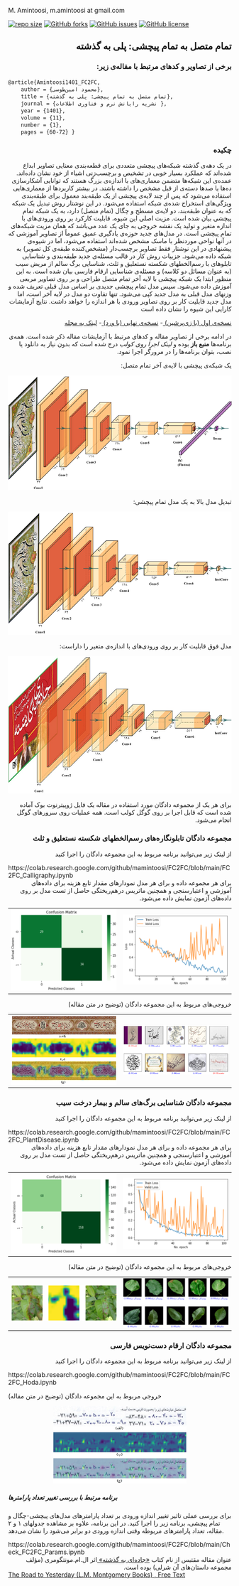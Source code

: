 M. Amintoosi, m.amintoosi at gmail.com

[![repo size](https://img.shields.io/github/repo-size/mamintoosi/FC2FC.svg)](https://github.com/mamintoosi/FC2FC/archive/master.zip)
 [![GitHub forks](https://img.shields.io/github/forks/mamintoosi/FC2FC)](https://github.com/mamintoosi/FC2FC/network)
[![GitHub issues](https://img.shields.io/github/issues/mamintoosi/FC2FC)](https://github.com/mamintoosi/FC2FC/issues)
[![GitHub license](https://img.shields.io/github/license/mamintoosi/FC2FC)](https://github.com/mamintoosi/FC2FC/blob/main/LICENSE)

<div dir="rtl">

## تمام متصل به تمام پیچشی: پلی به گذشته

###  برخی از تصاویر و کدهای مرتبط با مقاله‌ی زیر:
</div>

```
@article{Amintoosi1401_FC2FC,
    author = {محمود امین‌طوسی},
    title = {تمام متصل به تمام پیچشی: پلی به گذشته},
    journal = {نشریه رایانش نرم و فناوری اطلاعات },
    year = {1401},
    volume = {11},
    number = {1},
    pages = {60-72} }
```

<div dir="rtl">


### چکیده
در یک دهه‌ی گذشته شبکه‌های پیچشی متعددی برای قطعه‌بندی معنایی تصاویر ابداع شده‌اند که عملکرد بسیار خوبی در تشخیص و برچسب‌زنی اشیاء از خود نشان داده‌اند. عمده‌ی این شبکه‌ها متضمن معماری‌های با اندازه‌ی بزرگ هستند که توانایی آشکارسازی ده‌ها یا صدها دسته‌ی از قبل مشخص را داشته باشند. در بیشتر کاربردها از معماری‌هایی استفاده می‌شود که پس از چند لایه‌ی پیچشی از یک طبقه‌بند معمول برای طبقه‌بندی ویژگی‌های استخراج شده‌ی شبکه استفاده می‌شود.  در این نوشتار روش تبدیل یک شبکه که به عنوان طبقه‌بند، دو لایه‌ی مسطح و چگال (تمام متصل) دارد، به ‌یک شبکه تمام پیچشی بیان شده است. مزیت اصلی این شیوه، قابلیت کارکرد بر روی ورودی‌های با اندازه متغیر و تولید یک نقشه خروجی به جای یک عدد می‌باشد که همان مزیت شبکه‌های تمام پیچشی است. در مدل‌های جدید حوزه‌‌ی یادگیری عمیق عموماً از تصاویر آموزشی که در آنها نواحی موردنظر با ماسک مشخص شده‌اند استفاده می‌شود، اما در شیوه‌ی پیشنهادی در این نوشتار فقط تصاویر برچسب‌دار (مشخص‌کننده طبقه‌ی کل تصویر) به شبکه داده می‌شود. جزییات روش کار در قالب مسئله‌ی جدید طبقه‌بندی  و شناسایی تابلوهای با رسم‌الخطهای شکسته نستعلیق و ثلث، شناسایی برگ سالم از مریض سیب (به عنوان مسائل دو کلاسه) و مسئله‌ی شناسایی ارقام فارسی بیان شده است. به این منظور ابتدا یک شبکه پیچشی با لایه آخر تمام متصل طراحی و بر روی تصاویر مربعی آموزش داده می‌شود. سپس مدل تمام پیچشی جدیدی بر اساس مدل قبلی تعریف شده و وزنهای مدل قبلی به مدل جدید کپی می‌شود. تنها تفاوت دو مدل در لایه آخر است، اما مدل جدید قابلیت کار بر روی تصاویر ورودی با هر اندازه را خواهد داشت. نتایج آزمایشات کارایی این شیوه را نشان داده است

<a href="https://github.com/mamintoosi/FC2FC/raw/main/Manuscript_01.pdf">
 نسخه‌ی اول (با زی‌پرشین)
 </a>
-
<a href="https://github.com/mamintoosi/FC2FC/raw/main/Manuscript_04_final.pdf">
 نسخه‌ی نهایی (با ورد)
 </a>
 -
 <a href="http://www.jscit.nit.ac.ir/article_149453.html">
 لینک به مجله
 </a>

در ادامه برخی از تصاویر مقاله و کدهای مرتبط با آزمایشات مقاله ذکر شده است. همه‌ی برنامه‌ها **منبع باز** بوده و *لینک اجرا روی کولب* درج شده است که بدون نیاز به دانلود یا نصب، بتوان برنامه‌ها را در مرورگر اجرا نمود.

یک شبکه‌ی پیچشی با لایه‌ی آخر تمام متصل:

![CNN_Layer6_FC_02.png](./images/CNN_Layer6_FC_02.png)

تبدیل مدل بالا به یک مدل تمام پیچشی: 

![CNN_Layer6_FConv_02.png](./images/CNN_Layer6_FConv_02.png)

مدل فوق قابلیت کار بر روی ورودی‌های با اندازه‌ی متغیر را داراست:

![CNN_Layer6_FConv_02_R2Y.jpg](./images/CNN_Layer6_FConv_02_R2Y.jpg)


برای هر یک از مجموعه دادگان مورد استفاده در مقاله یک فایل ژوپیترنوت بوک آماده شده است که قابل اجرا بر روی گوگل کولب است.
همه عملیات روی سرورهای گوگل انجام می‌شود.

### مجموعه دادگان تابلونگار‌ه‌های رسم‌الخطهای شکسته نستعلیق و ثلث
از لینک زیر می‌توانید برنامه مربوط به این مجموعه دادگان را اجرا کنید
</div>
https://colab.research.google.com/github/mamintoosi/FC2FC/blob/main/FC2FC_Calligraphy.ipynb
<div dir="rtl">
برای هر مجموعه داده و برای هر مدل
نمودارهای 
مقدار تابع هزینه برای داده‌های آموزشی و اعتبارسنجی و همچنین ماتریس درهم‌ریختگی حاصل از تست مدل بر روی داده‌های آزمون نمایش داده می‌شود.
<table>
<tr> 
<td><img src="images/cal_loss.png" width="300"> </td>
<td><img src="images/cal_cm.png" width="300"> </td>
</tr>
</table>
خروجی‌های مربوط به این مجموعه دادگان (توضیح در متن مقاله)
<table>
<tr> 
<td><img src="images/cal_out01.png" width="300"> </td>
<td><img src="images/baz.jpg" width="300"> </td>
</tr>
</table>

### مجموعه دادگان شناسایی برگ‌های سالم و بیمار درخت سیب
از لینک زیر می‌توانید برنامه مربوط به این مجموعه دادگان را اجرا کنید
</div>
https://colab.research.google.com/github/mamintoosi/FC2FC/blob/main/FC2FC_PlantDisease.ipynb
<div dir="rtl">
برای هر مجموعه داده و برای هر مدل
نمودارهای 
مقدار تابع هزینه برای داده‌های آموزشی و اعتبارسنجی و همچنین ماتریس درهم‌ریختگی حاصل از تست مدل بر روی داده‌های آزمون نمایش داده می‌شود.
<table>
<tr> 
<td><img src="images/plant_loss.png" width="300"> </td>
<td><img src="images/plant_cm.png" width="300"> </td>
</tr>
</table>
خروجی‌های مربوط به این مجموعه دادگان (توضیح در متن مقاله)
<table>
<tr> 
<td><img src="images/plant_out01.png" width="300"> </td>
<td><img src="images/plant_map.png" width="300"> </td>
</tr>
</table>

### مجموعه دادگان ارقام دست‌نویس فارسی
از لینک زیر می‌توانید برنامه مربوط به این مجموعه دادگان را اجرا کنید
</div>
https://colab.research.google.com/github/mamintoosi/FC2FC/blob/main/FC2FC_Hoda.ipynb

خروجی‌ مربوط به این مجموعه دادگان (توضیح در متن مقاله)
<div align=center>
<img src="images/output_hoda_7.jpg" width="300">
</div>

##### برنامه مرتبط با بررسی تغییر تعداد پارامترها

برای بررسی عملی تاثیر تغییر اندازه ورودی بر تعداد پارامترهای مدل‌های پیچشی-چگال و تمام پیچشی، برنامه 
زیر را اجرا کنید. در این برنامه، علاوه بر مشاهده جدولهای ۱ و ۲ مقاله، تعداد پارامترهای مربوطه وقتی اندازه ورودی دو برابر می‌شود را نشان می‌دهد. 

</div>
https://colab.research.google.com/github/mamintoosi/FC2FC/blob/main/Check_FC2FC_Params.ipynb

<div dir="rtl">
عنوان مقاله مقتبس از نام کتاب 
<a href="https://www.digikala.com/product/dkp-1155579/%DA%A9%D8%AA%D8%A7%D8%A8-%D8%AC%D8%A7%D8%AF%D9%87-%D8%A7%DB%8C-%D8%A8%D9%87-%DA%AF%D8%B0%D8%B4%D8%AA%D9%87-%D8%A7%D8%AB%D8%B1-%D8%A7%D9%84%D8%A7%D9%85%D9%85%D9%88%D9%86%D8%AA%DA%AF%D9%88%D9%85%D8%B1%DB%8C-%D8%A7%D9%86%D8%AA%D8%B4%D8%A7%D8%B1%D8%A7%D8%AA-%D9%82%D8%AF%DB%8C%D8%A7%D9%86%DB%8C/">
«جاده‌ای به گذشته» 
</a>
اثر ال.ام.مونتگومری (مؤلف مجموعه داستان‌های آن شرلی) بوده است.
</div>
<a href="https://lmmonline.org/the-road-to-yesterday/">
The Road to Yesterday (L.M. Montgomery Books)
</a>
<a href="https://www.fadedpage.com/showbook.php?pid=20170477">, Free Text </a>
